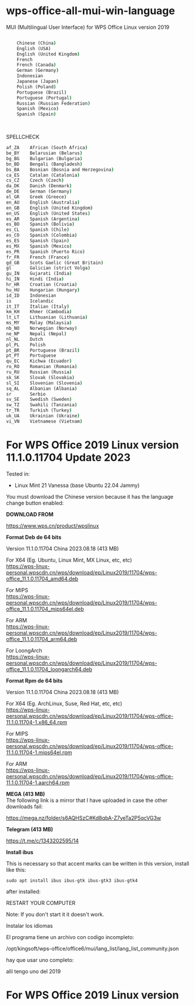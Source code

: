 # wps-office-all-mui-win-language

MUI (Multilingual User Interface) for WPS Office Linux version 2019

```bat

    Chinese (China)
    English (USA)
    English (United Kingdom)
    French
    French (Canada)
    German (Germany)
    Indonesian
    Japanese (Japan)
    Polish (Poland)
    Portuguese (Brazil)
    Portuguese (Portugal)
    Russian (Russian Federation)
    Spanish (Mexico)
    Spanish (Spain)

```
<br />


SPELLCHECK

```bat
af_ZA    African (South Africa)
be_BY    Belarusian (Belarus)
bg_BG    Bulgarian (Bulgaria)
bn_BD    Bengali (Bangladesh)
bs_BA    Bosnian (Bosnia and Herzegovina)
ca_ES    Catalan (Catalonia)
cs_CZ    Czech (Czech)
da_DK    Danish (Denmark)
de_DE    German (Germany)
el_GR    Greek (Greece)
en_AU    English (Australia)
en_GB    English (United Kingdom)
en_US    English (United States)
es_AR    Spanish (Argentina)
es_BO    Spanish (Bolivia)
es_CL    Spanish (Chile)
es_CO    Spanish (Colombia)
es_ES    Spanish (Spain)
es_MX    Spanish (Mexico)
es_PR    Spanish (Puerto Rico)
fr_FR    French (France)
gd_GB    Scots Gaelic (Great Britain)
gl       Galician (strict Volga)
gu_IN    Gujarati (India)
hi_IN    Hindi (India)
hr_HR    Croatian (Croatia)
hu_HU    Hungarian (Hungary)
id_ID    Indonesian
is       Icelandic
it_IT    Italian (Italy)
km_KH    Khmer (Cambodia)
lt_LT    Lithuanian (Lithuania)
ms_MY    Malay (Malaysia)
nb_NO    Norwegian (Norway)
ne_NP    Nepali (Nepal)
nl_NL    Dutch
pl_PL    Polish
pt_BR    Portuguese (Brazil)
pt_PT    Portuguese
qu_EC    Kichwa (Ecuador)
ro_RO    Romanian (Romania)
ru_RU    Russian (Russia)
sk_SK    Slovak (Slovakia)
sl_SI    Slovenian (Slovenia)
sq_AL    Albanian (Albania)
sr       Serbio
sv_SE    Swedish (Sweden)
sw_TZ    Swahili (Tanzania)
tr_TR    Turkish (Turkey)
uk_UA    Ukrainian (Ukraine)
vi_VN    Vietnamese (Vietnam)
```


# For WPS Office 2019 Linux version 11.1.0.11704 Update 2023

Tested in:

- Linux Mint 21 Vanessa (base Ubuntu 22.04 Jammy) 

You must download the Chinese version because it has the language change button enabled:


**DOWNLOAD FROM**   

https://www.wps.cn/product/wpslinux  


**Format Deb de 64 bits**  

Version 11.1.0.11704 China 2023.08.18 (413 MB)  

For X64 (Eg. Ubuntu, Linux Mint, MX Linux, etc, etc)  
https://wps-linux-personal.wpscdn.cn/wps/download/ep/Linux2019/11704/wps-office_11.1.0.11704_amd64.deb

For MIPS  
https://wps-linux-personal.wpscdn.cn/wps/download/ep/Linux2019/11704/wps-office_11.1.0.11704_mips64el.deb

For ARM  
https://wps-linux-personal.wpscdn.cn/wps/download/ep/Linux2019/11704/wps-office_11.1.0.11704_arm64.deb

For LoongArch  
https://wps-linux-personal.wpscdn.cn/wps/download/ep/Linux2019/11704/wps-office_11.1.0.11704_loongarch64.deb


**Format Rpm de 64 bits**  

Version 11.1.0.11704 China 2023.08.18 (413 MB)  

For X64 (Eg. ArchLinux, Suse, Red Hat, etc, etc)  
https://wps-linux-personal.wpscdn.cn/wps/download/ep/Linux2019/11704/wps-office-11.1.0.11704-1.x86_64.rpm

For MIPS  
https://wps-linux-personal.wpscdn.cn/wps/download/ep/Linux2019/11704/wps-office-11.1.0.11704-1.mips64el.rpm

For ARM  
https://wps-linux-personal.wpscdn.cn/wps/download/ep/Linux2019/11704/wps-office-11.1.0.11704-1.aarch64.rpm

 

**MEGA (413 MB)**  
The following link is a mirror that I have uploaded in case the other downloads fail:

https://mega.nz/folder/s6AQHSzC#Kd8qbA-Z7yeTa2P5qcVG3w

 

**Telegram (413 MB)**  

https://t.me/c/1343202595/14



**Install ibus**

This is necessary so that accent marks can be written in this version, install like this:

	sudo apt install ibus ibus-gtk ibus-gtk3 ibus-gtk4 

after installed:

RESTART YOUR COMPUTER

Note: If you don't start it it doesn't work.


Instalar los idiomas



El programa tiene un archivo con codigo incompleto:

/opt/kingsoft/wps-office/office6/mui/lang_list/lang_list_community.json

hay que usar uno completo:



allí tengo uno del 2019







# For WPS Office 2019 Linux version